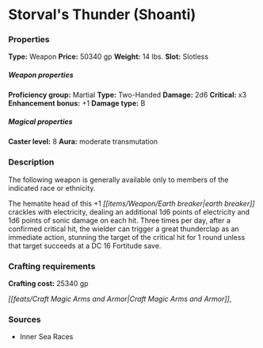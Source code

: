 ﻿---
Title: "Storval's Thunder (Shoanti)"
Type: "Weapon"
Price: "50340 gp"
Weight: "14 lbs."
Slot: "Slotless"
Proficiency group: "Martial"
Weapon properties Type: "Two-Handed"
Damage: "2d6"
Critical: "x3"
Enhancement bonus: "+1"
Damage type: "B"
Caster level: "8"
Aura: "moderate transmutation"
Description: |
  "The following weapon is generally available only to members of the indicated race or ethnicity.
  The hematite head of this _+1 earth breaker_ crackles with electricity, dealing an additional 1d6 points of electricity and 1d6 points of sonic damage on each hit. Three times per day, after a confirmed critical hit, the wielder can trigger a great thunderclap as an immediate action, stunning the target of the critical hit for 1 round unless that target succeeds at a DC 16 Fortitude save."
Crafting cost: "25340 gp"
Sources: "['Inner Sea Races']"
---

# Storval's Thunder (Shoanti)

### Properties

**Type:** Weapon **Price:** 50340 gp **Weight:** 14 lbs. **Slot:** Slotless

##### Weapon properties

**Proficiency group:** Martial **Type:** Two-Handed **Damage:** 2d6 **Critical:** x3 **Enhancement bonus:** +1 **Damage type:** B

##### Magical properties

**Caster level:** 8 **Aura:** moderate transmutation

### Description

The following weapon is generally available only to members of the indicated race or ethnicity.

The hematite head of this +1 _[[items/Weapon/Earth breaker|earth breaker]]_ crackles with electricity, dealing an additional 1d6 points of electricity and 1d6 points of sonic damage on each hit. Three times per day, after a confirmed critical hit, the wielder can trigger a great thunderclap as an immediate action, stunning the target of the critical hit for 1 round unless that target succeeds at a DC 16 Fortitude save.

### Crafting requirements

**Crafting cost:** 25340 gp

_[[feats/Craft Magic Arms and Armor|Craft Magic Arms and Armor]]_,

### Sources

* Inner Sea Races